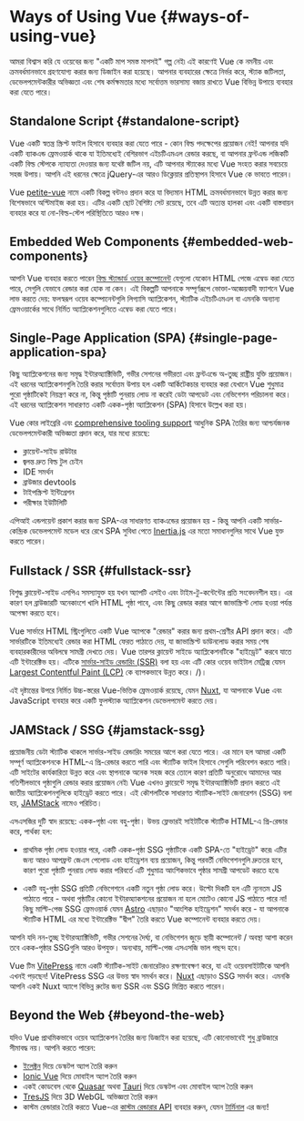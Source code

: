 # Ways of Using Vue {#ways-of-using-vue}

আমরা বিশ্বাস করি যে ওয়েবের জন্য "একটি মাপ সমস্ত মাপসই" গল্প নেই৷ এই কারণেই Vue কে নমনীয় এবং ক্রমবর্ধমানভাবে গ্রহণযোগ্য করার জন্য ডিজাইন করা হয়েছে। আপনার ব্যবহারের ক্ষেত্রে নির্ভর করে, স্ট্যাক জটিলতা, ডেভেলপমেন্টকারীর অভিজ্ঞতা এবং শেষ কর্মক্ষমতার মধ্যে সর্বোত্তম ভারসাম্য বজায় রাখতে Vue বিভিন্ন উপায়ে ব্যবহার করা যেতে পারে।

## Standalone Script {#standalone-script}

Vue একটি স্বতন্ত্র স্ক্রিপ্ট ফাইল হিসাবে ব্যবহার করা যেতে পারে - কোন বিল্ড পদক্ষেপের প্রয়োজন নেই! আপনার যদি একটি ব্যাকএন্ড ফ্রেমওয়ার্ক থাকে যা ইতিমধ্যেই বেশিরভাগ এইচটিএমএল রেন্ডার করছে, বা আপনার ফ্রন্টএন্ড লজিকটি একটি বিল্ড স্টেপকে ন্যায্যতা দেওয়ার জন্য যথেষ্ট জটিল নয়, এটি আপনার স্ট্যাকের মধ্যে Vue সংহত করার সবচেয়ে সহজ উপায়। আপনি এই ধরনের ক্ষেত্রে jQuery-এর আরও ডিক্লেয়ার প্রতিস্থাপন হিসাবে Vue কে ভাবতে পারেন।

Vue [petite-vue](https://github.com/vuejs/petite-vue) নামে একটি বিকল্প বন্টনও প্রদান করে যা বিদ্যমান HTML ক্রমবর্ধমানভাবে উন্নত করার জন্য বিশেষভাবে অপ্টিমাইজ করা হয়। এটির একটি ছোট বৈশিষ্ট্য সেট রয়েছে, তবে এটি অত্যন্ত হালকা এবং একটি বাস্তবায়ন ব্যবহার করে যা নো-বিল্ড-স্টেপ পরিস্থিতিতে আরও দক্ষ।

## Embedded Web Components {#embedded-web-components}

আপনি Vue ব্যবহার করতে পারেন [বিল্ড স্ট্যান্ডার্ড ওয়েব কম্পোনেন্ট](/guide/extras/web-components) যেগুলো যেকোন HTML পেজে এম্বেড করা যেতে পারে, সেগুলি যেভাবে রেন্ডার করা হোক না কেন। এই বিকল্পটি আপনাকে সম্পূর্ণরূপে ভোক্তা-অজ্ঞেয়বাদী ফ্যাশনে Vue লাভ করতে দেয়: ফলস্বরূপ ওয়েব কম্পোনেন্টগুলি লিগ্যাসি অ্যাপ্লিকেশন, স্ট্যাটিক এইচটিএমএল বা এমনকি অন্যান্য ফ্রেমওয়ার্কের সাথে নির্মিত অ্যাপ্লিকেশনগুলিতে এম্বেড করা যেতে পারে।

## Single-Page Application (SPA) {#single-page-application-spa}

কিছু অ্যাপ্লিকেশনের জন্য সমৃদ্ধ ইন্টারঅ্যাক্টিভিটি, গভীর সেশনের গভীরতা এবং ফ্রন্টএন্ডে অ-তুচ্ছ রাষ্ট্রীয় যুক্তি প্রয়োজন। এই ধরনের অ্যাপ্লিকেশনগুলি তৈরি করার সর্বোত্তম উপায় হল একটি আর্কিটেকচার ব্যবহার করা যেখানে Vue শুধুমাত্র পুরো পৃষ্ঠাটিকেই নিয়ন্ত্রণ করে না, কিন্তু পৃষ্ঠাটি পুনরায় লোড না করেই ডেটা আপডেট এবং নেভিগেশন পরিচালনা করে। এই ধরনের অ্যাপ্লিকেশন সাধারণত একটি একক-পৃষ্ঠা অ্যাপ্লিকেশন (SPA) হিসাবে উল্লেখ করা হয়।

Vue কোর লাইব্রেরি এবং [comprehensive tooling support](/guide/scaling-up/tooling) আধুনিক SPA তৈরির জন্য আশ্চর্যজনক ডেভেলপমেন্টকারী অভিজ্ঞতা প্রদান করে, যার মধ্যে রয়েছে:

- ক্লায়েন্ট-সাইড রাউটার
- জ্বলন্ত দ্রুত বিল্ড টুল চেইন
- IDE সমর্থন
- ব্রাউজার devtools
- টাইপস্ক্রিপ্ট ইন্টিগ্রেশন
- পরীক্ষার ইউটিলিটি

এপিআই এন্ডপয়েন্ট প্রকাশ করার জন্য SPA-এর সাধারণত ব্যাকএন্ডের প্রয়োজন হয় - কিন্তু আপনি একটি সার্ভার-কেন্দ্রিক ডেভেলপমেন্ট মডেল ধরে রেখে SPA সুবিধা পেতে [Inertia.js](https://inertiajs.com) এর মতো সমাধানগুলির সাথে Vue যুক্ত করতে পারেন।

## Fullstack / SSR {#fullstack-ssr}

বিশুদ্ধ ক্লায়েন্ট-সাইড এসপিএ সমস্যাযুক্ত হয় যখন অ্যাপটি এসইও এবং টাইম-টু-কন্টেন্টের প্রতি সংবেদনশীল হয়। এর কারণ হল ব্রাউজারটি অনেকাংশে খালি HTML পৃষ্ঠা পাবে, এবং কিছু রেন্ডার করার আগে জাভাস্ক্রিপ্ট লোড হওয়া পর্যন্ত অপেক্ষা করতে হবে।

Vue সার্ভারে HTML স্ট্রিংগুলিতে একটি Vue অ্যাপকে "রেন্ডার" করার জন্য প্রথম-শ্রেণীর API প্রদান করে। এটি সার্ভারটিকে ইতিমধ্যেই রেন্ডার করা HTML ফেরত পাঠাতে দেয়, যা জাভাস্ক্রিপ্ট ডাউনলোড করার সময় শেষ ব্যবহারকারীদের অবিলম্বে সামগ্রী দেখতে দেয়। Vue তারপর ক্লায়েন্ট সাইডে অ্যাপ্লিকেশনটিকে "হাইড্রেট" করবে যাতে এটি ইন্টারেক্টিভ হয়। এটিকে [সার্ভার-সাইড রেন্ডারিং (SSR)](/guide/scaling-up/ssr) বলা হয় এবং এটি কোর ওয়েব ভাইটাল মেট্রিক্স যেমন [Largest Contentful Paint (LCP)](https://web.dev/lcp) কে ব্যাপকভাবে উন্নত করে। /)।

এই দৃষ্টান্তের উপরে নির্মিত উচ্চ-স্তরের Vue-ভিত্তিক ফ্রেমওয়ার্ক রয়েছে, যেমন [Nuxt](https://nuxt.com/), যা আপনাকে Vue এবং JavaScript ব্যবহার করে একটি ফুলস্ট্যাক অ্যাপ্লিকেশন ডেভেলপমেন্ট করতে দেয়।

## JAMStack / SSG {#jamstack-ssg}

প্রয়োজনীয় ডেটা স্ট্যাটিক থাকলে সার্ভার-সাইড রেন্ডারিং সময়ের আগে করা যেতে পারে। এর মানে হল আমরা একটি সম্পূর্ণ অ্যাপ্লিকেশনকে HTML-এ প্রি-রেন্ডার করতে পারি এবং স্ট্যাটিক ফাইল হিসাবে সেগুলি পরিবেশন করতে পারি। এটি সাইটের কার্যকারিতা উন্নত করে এবং স্থাপনাকে অনেক সহজ করে তোলে কারণ প্রতিটি অনুরোধে আমাদের আর গতিশীলভাবে পৃষ্ঠাগুলি রেন্ডার করার প্রয়োজন নেই৷ Vue এখনও ক্লায়েন্টে সমৃদ্ধ ইন্টারঅ্যাক্টিভিটি প্রদান করতে এই জাতীয় অ্যাপ্লিকেশনগুলিকে হাইড্রেট করতে পারে। এই কৌশলটিকে সাধারণত স্ট্যাটিক-সাইট জেনারেশন (SSG) বলা হয়, [JAMStack](https://jamstack.org/what-is-jamstack/) নামেও পরিচিত।

এসএসজির দুটি স্বাদ রয়েছে: একক-পৃষ্ঠা এবং বহু-পৃষ্ঠা। উভয় ফ্লেভারই সাইটটিকে স্ট্যাটিক HTML-এ প্রি-রেন্ডার করে, পার্থক্য হল:

- প্রাথমিক পৃষ্ঠা লোড হওয়ার পরে, একটি একক-পৃষ্ঠা SSG পৃষ্ঠাটিকে একটি SPA-তে "হাইড্রেট" করে৷ এটির জন্য আরও আপফ্রন্ট জেএস পেলোড এবং হাইড্রেশন ব্যয় প্রয়োজন, কিন্তু পরবর্তী নেভিগেশনগুলি দ্রুততর হবে, কারণ পুরো পৃষ্ঠাটি পুনরায় লোড করার পরিবর্তে এটি শুধুমাত্র আংশিকভাবে পৃষ্ঠার সামগ্রী আপডেট করতে হবে৷

- একটি বহু-পৃষ্ঠা SSG প্রতিটি নেভিগেশনে একটি নতুন পৃষ্ঠা লোড করে। উল্টো দিকটি হল এটি ন্যূনতম JS পাঠাতে পারে - অথবা পৃষ্ঠাটির কোনো ইন্টারঅ্যাকশনের প্রয়োজন না হলে মোটেও কোনো JS পাঠাতে পারে না! কিছু মাল্টি-পেজ SSG ফ্রেমওয়ার্ক যেমন [Astro](https://astro.build/) এছাড়াও "আংশিক হাইড্রেশন" সমর্থন করে - যা আপনাকে স্ট্যাটিক HTML এর মধ্যে ইন্টারেক্টিভ "দ্বীপ" তৈরি করতে Vue কম্পোনেন্ট ব্যবহার করতে দেয়।

আপনি যদি নন-তুচ্ছ ইন্টারঅ্যাক্টিভিটি, গভীর সেশনের দৈর্ঘ্য, বা নেভিগেশন জুড়ে স্থায়ী কম্পোনেন্ট / অবস্থা আশা করেন তবে একক-পৃষ্ঠার SSGগুলি আরও উপযুক্ত। অন্যথায়, মাল্টি-পেজ এসএসজি ভাল পছন্দ হবে।

Vue টিম [VitePress](https://vitepress.dev/) নামে একটি স্ট্যাটিক-সাইট জেনারেটরও রক্ষণাবেক্ষণ করে, যা এই ওয়েবসাইটটিকে আপনি এখনই পড়ছেন! VitePress SSG এর উভয় স্বাদ সমর্থন করে। [Nuxt](https://nuxt.com/) এছাড়াও SSG সমর্থন করে। এমনকি আপনি একই Nuxt অ্যাপে বিভিন্ন রুটের জন্য SSR এবং SSG মিশ্রিত করতে পারেন।

## Beyond the Web {#beyond-the-web}

যদিও Vue প্রাথমিকভাবে ওয়েব অ্যাপ্লিকেশন তৈরির জন্য ডিজাইন করা হয়েছে, এটি কোনোভাবেই শুধু ব্রাউজারে সীমাবদ্ধ নয়। আপনি করতে পারেন:

- [ইলেক্ট্রন](https://www.electronjs.org/) দিয়ে ডেস্কটপ অ্যাপ তৈরি করুন
- [Ionic Vue](https://ionicframework.com/docs/vue/overview) দিয়ে মোবাইল অ্যাপ তৈরি করুন
- একই কোডবেস থেকে [Quasar](https://quasar.dev/) অথবা [Tauri](https://tauri.app) দিয়ে ডেস্কটপ এবং মোবাইল অ্যাপ তৈরি করুন
- [TresJS](https://tresjs.org/) দিয়ে 3D WebGL অভিজ্ঞতা তৈরি করুন
- কাস্টম রেন্ডারার তৈরি করতে Vue-এর [কাস্টম রেন্ডারার API](/api/custom-renderer) ব্যবহার করুন, যেমন [টার্মিনাল](https://github.com/vue-terminal/vue-termui) এর জন্য!
